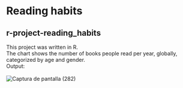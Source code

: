 # Reading habits

## r-project-reading_habits

This project was written in R. <br>
The chart shows the number of books people read per year, globally, categorized by age and gender. <br>
Output: <br> <br>
![Captura de pantalla (282)](https://user-images.githubusercontent.com/54758161/135339998-71fb746a-aec0-4d01-83d6-e6f154441e1c.png)

